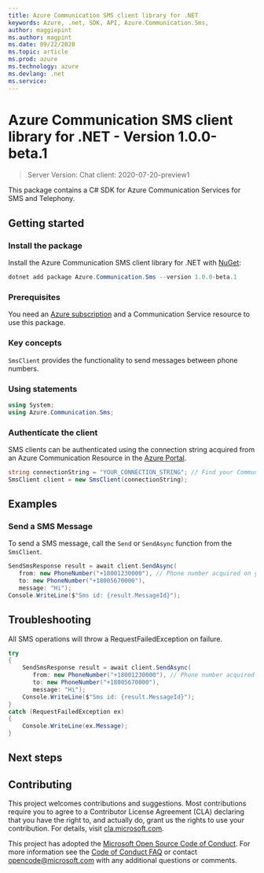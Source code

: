 ```yaml
---
title: Azure Communication SMS client library for .NET
keywords: Azure, .net, SDK, API, Azure.Communication.Sms, 
author: maggiepint
ms.author: magpint
ms.date: 09/22/2020
ms.topic: article
ms.prod: azure
ms.technology: azure
ms.devlang: .net
ms.service: 
---
```


# Azure Communication SMS client library for .NET - Version 1.0.0-beta.1 

> Server Version: 
Chat client: 2020-07-20-preview1

This package contains a C# SDK for Azure Communication Services for SMS and Telephony.

## Getting started

### Install the package
Install the Azure Communication SMS client library for .NET with [NuGet][nuget]:

```PowerShell
dotnet add package Azure.Communication.Sms --version 1.0.0-beta.1
``` 

### Prerequisites
You need an [Azure subscription][azure_sub] and a Communication Service resource to use this package.

### Key concepts
`SmsClient` provides the functionality to send messages between phone numbers.

### Using statements
```C# Snippet:Azure_Communication_Sms_Tests_UsingStatements
using System;
using Azure.Communication.Sms;
```

### Authenticate the client
SMS clients can be authenticated using the connection string acquired from an Azure Communication Resource in the [Azure Portal][azure_portal].

```C# Snippet:Azure_Communication_Sms_Tests_Samples_CreateSmsClient
string connectionString = "YOUR_CONNECTION_STRING"; // Find your Communication Services resource in the Azure portal
SmsClient client = new SmsClient(connectionString);
```

## Examples
### Send a SMS Message
To send a SMS message, call the `Send` or `SendAsync` function from the `SmsClient`.
```C# Snippet:Azure_Communication_Sms_Tests_SendAsync
SendSmsResponse result = await client.SendAsync(
   from: new PhoneNumber("+18001230000"), // Phone number acquired on your Azure Communication resource
   to: new PhoneNumber("+18005670000"),
   message: "Hi");
Console.WriteLine($"Sms id: {result.MessageId}");
```

## Troubleshooting
All SMS operations will throw a RequestFailedException on failure.

```C# Snippet:Azure_Communication_Sms_Tests_Troubleshooting
try
{
    SendSmsResponse result = await client.SendAsync(
       from: new PhoneNumber("+18001230000"), // Phone number acquired on your Azure Communication resource
       to: new PhoneNumber("+18005670000"),
       message: "Hi");
    Console.WriteLine($"Sms id: {result.MessageId}");
}
catch (RequestFailedException ex)
{
    Console.WriteLine(ex.Message);
}
```

## Next steps

## Contributing
This project welcomes contributions and suggestions. Most contributions require you to agree to a Contributor License Agreement (CLA) declaring that you have the right to, and actually do, grant us the rights to use your contribution. For details, visit [cla.microsoft.com][cla].

This project has adopted the [Microsoft Open Source Code of Conduct][coc]. For more information see the [Code of Conduct FAQ][coc_faq] or contact [opencode@microsoft.com][coc_contact] with any additional questions or comments.

<!-- LINKS -->
[azure_sub]: https://azure.microsoft.com/free/
[azure_portal]: https://portal.azure.com
[cla]: https://cla.microsoft.com
[coc]: https://opensource.microsoft.com/codeofconduct/
[coc_faq]: https://opensource.microsoft.com/codeofconduct/faq/
[coc_contact]: mailto:opencode@microsoft.com
[nuget]: https://www.nuget.org/

